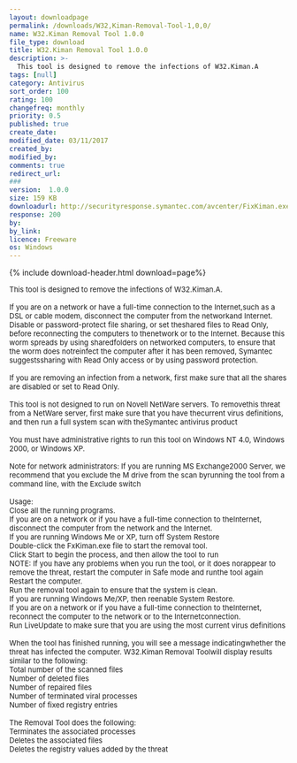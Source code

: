 ```yaml
---
layout: downloadpage
permalink: /downloads/W32,Kiman-Removal-Tool-1,0,0/
name: W32.Kiman Removal Tool 1.0.0
file_type: download
title: W32.Kiman Removal Tool 1.0.0
description: >-
  This tool is designed to remove the infections of W32.Kiman.A
tags: [null]
category: Antivirus
sort_order: 100
rating: 100
changefreq: monthly
priority: 0.5
published: true
create_date: 
modified_date: 03/11/2017
created_by: 
modified_by: 
comments: true
redirect_url: 
### 
version:  1.0.0
size: 159 KB
downloadurl: http://securityresponse.symantec.com/avcenter/FixKiman.exe
response: 200
by: 
by_link: 
licence: Freeware
os: Windows
---
```


{% include download-header.html download=page%}

<p style="fix-download-text !important">
<p><font size="2"><p>This tool is designed to remove the infections of W32.Kiman.A.<br />
<br />
If you are on a network or have a full-time connection to the Internet,such as a DSL or cable modem, disconnect the computer from the networkand Internet. Disable or password-protect file sharing, or set theshared files to Read Only, before reconnecting the computers to thenetwork or to the Internet. Because this worm spreads by using sharedfolders on networked computers, to ensure that the worm does notreinfect the computer after it has been removed, Symantec suggestssharing with Read Only access or by using password protection. <br />
<br />
If you are removing an infection from a network, first make sure that all the shares are disabled or set to Read Only. <br />
<br />
This tool is not designed to run on Novell NetWare servers. To removethis threat from a NetWare server, first make sure that you have thecurrent virus definitions, and then run a full system scan with theSymantec antivirus product<br />
<br />
You must have administrative rights to run this tool on Windows NT 4.0, Windows 2000, or Windows XP.<br />
<br />
Note for network administrators: If you are running MS Exchange</a>2000 Server, we recommend that you exclude the M drive from the scan byrunning the tool from a command line, with the Exclude switch<br />
<br />
Usage:<br />
Close all the running programs. <br />
If you are on a network or if you have a full-time connection to theInternet, disconnect the computer from the network and the Internet. <br />
If you are running Windows Me or XP, turn off System Restore<br />
Double-click the FxKiman.exe file to start the removal tool. <br />
Click Start to begin the process, and then allow the tool to run<br />
NOTE: If you have any problems when you run the tool, or it does norappear to remove the threat, restart the computer in Safe mode and runthe tool again<br />
Restart the computer. <br />
Run the removal tool again to ensure that the system is clean. <br />
If you are running Windows Me/XP, then reenable System Restore. <br />
If you are on a network or if you have a full-time connection to theInternet, reconnect the computer to the network or to the Internetconnection. <br />
Run LiveUpdate to make sure that you are using the most current virus definitions<br />
<br />
When the tool has finished running, you will see a message indicatingwhether the threat has infected the computer. W32.Kiman Removal Toolwill display results similar to the following: <br />
Total number of the scanned files <br />
Number of deleted files <br />
Number of repaired files <br />
Number of terminated viral processes <br />
Number of fixed registry entries<br />
<br />
The Removal Tool does the following: <br />
Terminates the associated processes <br />
Deletes the associated files <br />
Deletes the registry values added by the threat</p></p></p>
